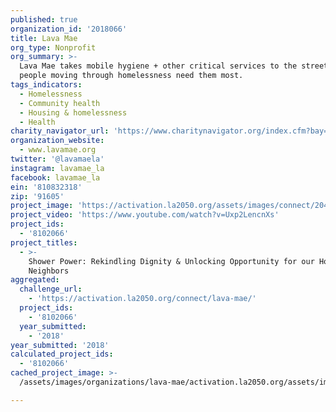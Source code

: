 ```yaml
---
published: true
organization_id: '2018066'
title: Lava Mae
org_type: Nonprofit
org_summary: >-
  Lava Mae takes mobile hygiene + other critical services to the streets, where
  people moving through homelessness need them most.
tags_indicators:
  - Homelessness
  - Community health
  - Housing & homelessness
  - Health
charity_navigator_url: 'https://www.charitynavigator.org/index.cfm?bay=search.profile&ein=810832318'
organization_website:
  - www.lavamae.org
twitter: '@lavamaela'
instagram: lavamae_la
facebook: lavamae_la
ein: '810832318'
zip: '91605'
project_image: 'https://activation.la2050.org/assets/images/connect/2048-wide/lava-mae.jpg'
project_video: 'https://www.youtube.com/watch?v=Uxp2LencnXs'
project_ids:
  - '8102066'
project_titles:
  - >-
    Shower Power: Rekindling Dignity & Unlocking Opportunity for our Houseless
    Neighbors
aggregated:
  challenge_url:
    - 'https://activation.la2050.org/connect/lava-mae/'
  project_ids:
    - '8102066'
  year_submitted:
    - '2018'
year_submitted: '2018'
calculated_project_ids:
  - '8102066'
cached_project_image: >-
  /assets/images/organizations/lava-mae/activation.la2050.org/assets/images/connect/2048-wide/lava-mae.jpg

---
```

